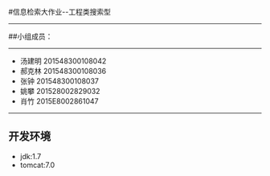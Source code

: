 #信息检索大作业--工程类搜索型
- - - -
##小组成员：
- - - -
 - 汤建明  201548300108042
 - 郝克林  201548300108036
 - 张钟     201548300108037
 - 姚攀     201528002829032
 - 肖竹     2015E8002861047
- - - -
## 开发环境
- jdk:1.7
- tomcat:7.0